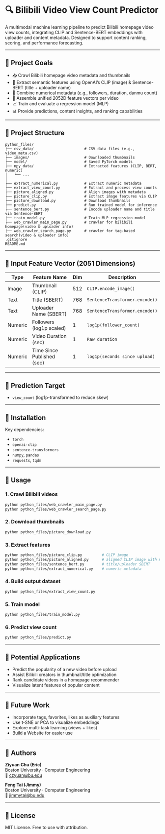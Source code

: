 # 🔍 Bilibili Video View Count Predictor

A multimodal machine learning pipeline to predict Bilibili homepage video view counts, integrating CLIP and Sentence-BERT embeddings with uploader and content metadata. Designed to support content ranking, scoring, and performance forecasting.

---

## 🎯 Project Goals

- 📥 Crawl Bilibili homepage video metadata and thumbnails  
- 🧠 Extract semantic features using OpenAI’s CLIP (image) & Sentence-BERT (title + uploader name)  
- 🧮 Combine numerical metadata (e.g., followers, duration, danmu count)  
- 🧷 Assemble unified 2052D feature vectors per video  
- 📈 Train and evaluate a regression model (MLP)  
- 📊 Provide predictions, content insights, and ranking capabilities  

---

## 📁 Project Structure

```
python_files/
├── csv_data/                       # CSV data files (e.g., video_meta.csv)
├── images/                         # Downloaded thumbnails
├── model/                          # Saved PyTorch models
├── npy_data/                       # Extracted features (CLIP, BERT, numeric)
│   └── ...
│
├── extract_numerical.py            # Extract numeric metadata
├── extract_view_count.py           # Extract and process view counts
├── picture_aligned.py              # Align images with metadata
├── picture_clip.py                 # Extract image features via CLIP
├── picture_download.py             # Download thumbnails
├── predict.py                      # Run trained model for inference
├── sentence_bert.py                # Encode uploader name and title via Sentence-BERT
├── train_model.py                  # Train MLP regression model
├── web_crawler_main_page.py        # crawler for bilibili homepage(video & uploader info)
├── web_crawler_search_page.py      # crawler for tag-based search(video & uploader info)
.gitignore
README.md
```

---

## 📌 Input Feature Vector (2051 Dimensions)

| Type     | Feature Name              | Dim | Description                                    |
|----------|---------------------------|-----|------------------------------------------------|
| Image    | Thumbnail (CLIP)          | 512 | `CLIP.encode_image()`                          |
| Text     | Title (SBERT)             | 768 | `SentenceTransformer.encode()`                 |
| Text     | Uploader Name (SBERT)     | 768 | `SentenceTransformer.encode()`                 |
| Numeric  | Followers (log1p scaled)  | 1   | `log1p(follower_count)`                        |
| Numeric  | Video Duration (sec)      | 1   | `Raw duration`                                 |
| Numeric  | Time Since Published (sec)| 1   | `log1p(seconds since upload)`                  |

---

## 🎯 Prediction Target

- `view_count` (log1p-transformed to reduce skew)

---

## 🔧 Installation

Key dependencies:
- `torch`
- `openai-clip`
- `sentence-transformers`
- `numpy`, `pandas`
- `requests`, `tqdm`

---

## 🚀 Usage

### 1. Crawl Bilibili videos

```bash
python python_files/web_crawler_main_page.py
python python_files/web_crawler_search_page.py
```

### 2. Download thumbnails

```bash
python python_files/picture_download.py
```

### 3. Extract features

```bash
python python_files/picture_clip.py         # CLIP image
python python_files/picture_aligned.py      # aligned CLIP image with meta data
python python_files/sentence_bert.py        # title/uploader SBERT
python python_files/extract_numerical.py    # numeric metadata
```

### 4. Build output dataset

```bash
python python_files/extract_view_count.py
```

### 5. Train model

```bash
python python_files/train_model.py
```

### 6. Predict view count

```bash
python python_files/predict.py
```

---

## 🧠 Potential Applications

- Predict the popularity of a new video before upload  
- Assist Bilibili creators in thumbnail/title optimization  
- Rank candidate videos in a homepage recommender  
- Visualize latent features of popular content  

---

## 🧪 Future Work

- Incorporate tags, favorites, likes as auxiliary features  
- Use t-SNE or PCA to visualize embeddings  
- Explore multi-task learning (views + likes)  
- Build a Website for easier use  

---

## 👥 Authors

**Ziyuan Chu (Eric)**  
Boston University · Computer Engineering  
📧 [czyuan@bu.edu](mailto:czyuan@bu.edu)

**Feng Tai (Jimmy)**  
Boston University · Computer Engineering  
📧 [jimmytai@bu.edu](mailto:jimmytai@bu.edu)

---

## 📄 License

MIT License. Free to use with attribution.
